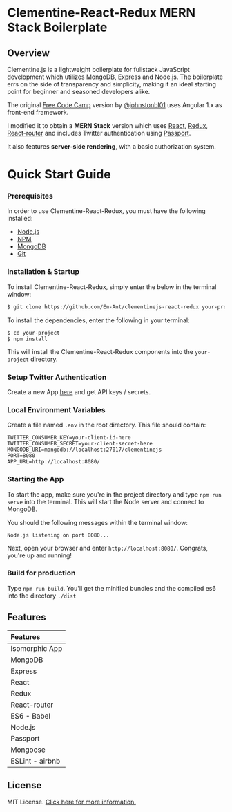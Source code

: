 # Clementine-React-Redux MERN Stack Boilerplate


## Overview

Clementine.js is a lightweight boilerplate for fullstack JavaScript development which utilizes MongoDB, Express and Node.js. The boilerplate errs on the side of transparency and simplicity, making it an ideal starting point for beginner and seasoned developers alike.

The original [Free Code Camp](http://www.freecodecamp.com) version by [@johnstonbl01](https://github.com/johnstonbl01) uses Angular 1.x as front-end framework.

I modified it to obtain a **MERN Stack** version which uses [React](https://facebook.github.io/react/), [Redux](https://github.com/reactjs/redux), [React-router](https://github.com/reactjs/react-router) and includes Twitter authentication using [Passport](http://passportjs.org/).

It also features **server-side rendering**, with a basic authorization system.


# Quick Start Guide

### Prerequisites

In order to use Clementine-React-Redux, you must have the following installed:

- [Node.js](https://nodejs.org/)
- [NPM](https://nodejs.org/)
- [MongoDB](http://www.mongodb.org/)
- [Git](https://git-scm.com/)

### Installation & Startup

To install Clementine-React-Redux, simply enter the below in the terminal window:

```bash
$ git clone https://github.com/Em-Ant/clementinejs-react-redux your-project
```

To install the dependencies, enter the following in your terminal:

```
$ cd your-project
$ npm install
```

This will install the Clementine-React-Redux components into the `your-project` directory.

### Setup Twitter Authentication

Create a new App [here](https://apps.twitter.com/) and get API keys / secrets.

### Local Environment Variables

Create a file named `.env` in the root directory. This file should contain:

```
TWITTER_CONSUMER_KEY=your-client-id-here
TWITTER_CONSUMER_SECRET=your-client-secret-here
MONGODB_URI=mongodb://localhost:27017/clementinejs
PORT=8080
APP_URL=http://localhost:8080/
```

### Starting the App

To start the app, make sure you're in the project directory and type `npm run serve` into the terminal. This will start the Node server and connect to MongoDB.

You should the following messages within the terminal window:

```
Node.js listening on port 8080...
```

Next, open your browser and enter `http://localhost:8080/`. Congrats, you're up and running!

### Build for production

Type `npm run build`. You'll get the minified bundles and the compiled es6
into the directory `./dist`

## Features

| Features           |
|:---------          |
| Isomorphic App     |
| MongoDB            |
| Express            |
| React              |
| Redux              |
| React-router       |
| ES6 - Babel        |
| Node.js            |
| Passport           |
| Mongoose           |
| ESLint - airbnb    |

## License

MIT License. [Click here for more information.](LICENSE.md)
